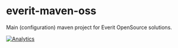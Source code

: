 everit-maven-oss
================

Main (configuration) maven project for Everit OpenSource solutions.

[![Analytics](https://ga-beacon.appspot.com/UA-15041869-4/everit-org/everit-maven-oss)](https://github.com/igrigorik/ga-beacon)
